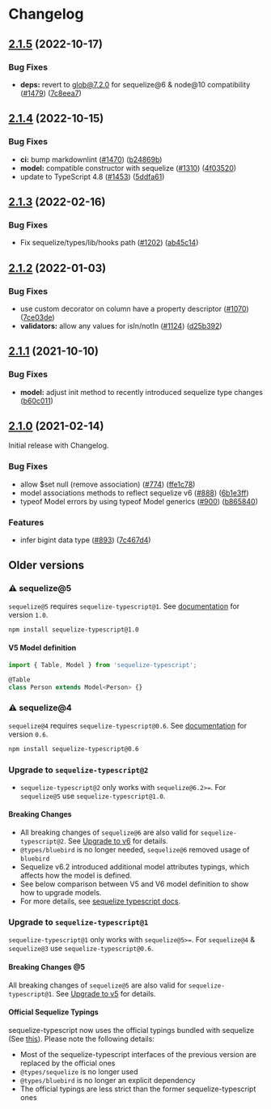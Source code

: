 # Changelog

## [2.1.5](https://github.com/RobinBuschmann/sequelize-typescript/compare/v2.1.4...v2.1.5) (2022-10-17)

### Bug Fixes

- **deps:** revert to glob@7.2.0 for sequelize@6 & node@10 compatibility ([#1479](https://github.com/RobinBuschmann/sequelize-typescript/issues/1479)) ([7c8eea7](https://github.com/RobinBuschmann/sequelize-typescript/commit/7c8eea7bb7f9de5fdb03fef56afb0654808a0d18))

## [2.1.4](https://github.com/RobinBuschmann/sequelize-typescript/compare/v2.1.3...v2.1.4) (2022-10-15)

### Bug Fixes

- **ci:** bump markdownlint ([#1470](https://github.com/RobinBuschmann/sequelize-typescript/issues/1470)) ([b24869b](https://github.com/RobinBuschmann/sequelize-typescript/commit/b24869bc770289c37b9b74f43630aa63eab706b4))
- **model:** compatible constructor with sequelize ([#1310](https://github.com/RobinBuschmann/sequelize-typescript/issues/1310)) ([4f03520](https://github.com/RobinBuschmann/sequelize-typescript/commit/4f03520c4c3076a3d7c6ed6fc4ed76f1c06f9ef7))
- update to TypeScript 4.8 ([#1453](https://github.com/RobinBuschmann/sequelize-typescript/issues/1453)) ([5ddfa61](https://github.com/RobinBuschmann/sequelize-typescript/commit/5ddfa612de51750f0f81e1d8c7e4fc2d03824713))

## [2.1.3](https://github.com/RobinBuschmann/sequelize-typescript/compare/v2.1.2...v2.1.3) (2022-02-16)

### Bug Fixes

- Fix sequelize/types/lib/hooks path ([#1202](https://github.com/RobinBuschmann/sequelize-typescript/issues/1198)) ([ab45c14](https://github.com/RobinBuschmann/sequelize-typescript/commit/ab45c14da8cbd388f7611c0703e1f198e1f4541b))

## [2.1.2](https://github.com/RobinBuschmann/sequelize-typescript/compare/v2.1.1...v2.1.2) (2022-01-03)

### Bug Fixes

- use custom decorator on column have a property descriptor ([#1070](https://github.com/RobinBuschmann/sequelize-typescript/issues/1070)) ([7ce03de](https://github.com/RobinBuschmann/sequelize-typescript/commit/7ce03de76b465172994f41a55058ea49f3ce27c3))
- **validators:** allow any values for isIn/notIn ([#1124](https://github.com/RobinBuschmann/sequelize-typescript/issues/1124)) ([d25b392](https://github.com/RobinBuschmann/sequelize-typescript/commit/d25b39282d2a49e4e5cf286100344e7d1fda3c84))

## [2.1.1](https://github.com/RobinBuschmann/sequelize-typescript/compare/v2.1.0...v2.1.1) (2021-10-10)

### Bug Fixes

- **model:** adjust init method to recently introduced sequelize type changes ([b60c011](https://github.com/RobinBuschmann/sequelize-typescript/commit/b60c011be2e971e56cb783d4ade994965faab916))

## [2.1.0](https://github.com/RobinBuschmann/sequelize-typescript/compare/v2.0.0-beta.1...v2.1.0) (2021-02-14)

Initial release with Changelog.

### Bug Fixes

- allow $set null (remove association) ([#774](https://github.com/RobinBuschmann/sequelize-typescript/issues/774)) ([ffe1c78](https://github.com/RobinBuschmann/sequelize-typescript/commit/ffe1c78df73df7f287b8ce345d6ac0df30283723))
- model associations methods to reflect sequelize v6 ([#888](https://github.com/RobinBuschmann/sequelize-typescript/issues/888)) ([6b1e3ff](https://github.com/RobinBuschmann/sequelize-typescript/commit/6b1e3fffd974f087be2e18258306f81860923ba3))
- typeof Model errors by using typeof Model generics ([#900](https://github.com/RobinBuschmann/sequelize-typescript/issues/900)) ([b865840](https://github.com/RobinBuschmann/sequelize-typescript/commit/b8658404f12e7a44893c9b8652714473bb25f495))

### Features

- infer bigint data type ([#893](https://github.com/RobinBuschmann/sequelize-typescript/issues/893)) ([7c467d4](https://github.com/RobinBuschmann/sequelize-typescript/commit/7c467d404a200b3153cc7aa2605d1e542bef3da9))

## Older versions

### ⚠️ sequelize@5

`sequelize@5` requires `sequelize-typescript@1`. See
[documentation](https://github.com/RobinBuschmann/sequelize-typescript/tree/1.0.0) for version `1.0`.

```sh
npm install sequelize-typescript@1.0
```

#### V5 Model definition

```typescript
import { Table, Model } from 'sequelize-typescript';

@Table
class Person extends Model<Person> {}
```

### ⚠️ sequelize@4

`sequelize@4` requires `sequelize-typescript@0.6`. See
[documentation](https://github.com/RobinBuschmann/sequelize-typescript/tree/0.6.X) for version `0.6`.

```sh
npm install sequelize-typescript@0.6
```

### Upgrade to `sequelize-typescript@2`

- `sequelize-typescript@2` only works with `sequelize@6.2>=`.
  For `sequelize@5` use `sequelize-typescript@1.0`.

#### Breaking Changes

- All breaking changes of `sequelize@6` are also valid for `sequelize-typescript@2`.
  See [Upgrade to v6](https://sequelize.org/master/manual/upgrade-to-v6.html) for details.
- `@types/bluebird` is no longer needed, `sequelize@6` removed usage of `bluebird`
- Sequelize v6.2 introduced additional model attributes typings, which affects how the model is defined.
- See below comparison between V5 and V6 model definition to show how to upgrade models.
- For more details, see [sequelize typescript docs](https://sequelize.org/master/manual/typescript.html).

### Upgrade to `sequelize-typescript@1`

`sequelize-typescript@1` only works with `sequelize@5>=`.
For `sequelize@4` & `sequelize@3` use `sequelize-typescript@0.6`.

#### Breaking Changes @5

All breaking changes of `sequelize@5` are also valid for `sequelize-typescript@1`.
See [Upgrade to v5](https://sequelize.org/v5/manual/upgrade-to-v5.html) for details.

#### Official Sequelize Typings

sequelize-typescript now uses the official typings bundled with sequelize
(See [this](https://sequelize.org/v5/manual/upgrade-to-v5.html#typescript-support)).
Please note the following details:

- Most of the sequelize-typescript interfaces of the previous version are replaced by the official ones
- `@types/sequelize` is no longer used
- `@types/bluebird` is no longer an explicit dependency
- The official typings are less strict than the former sequelize-typescript ones
